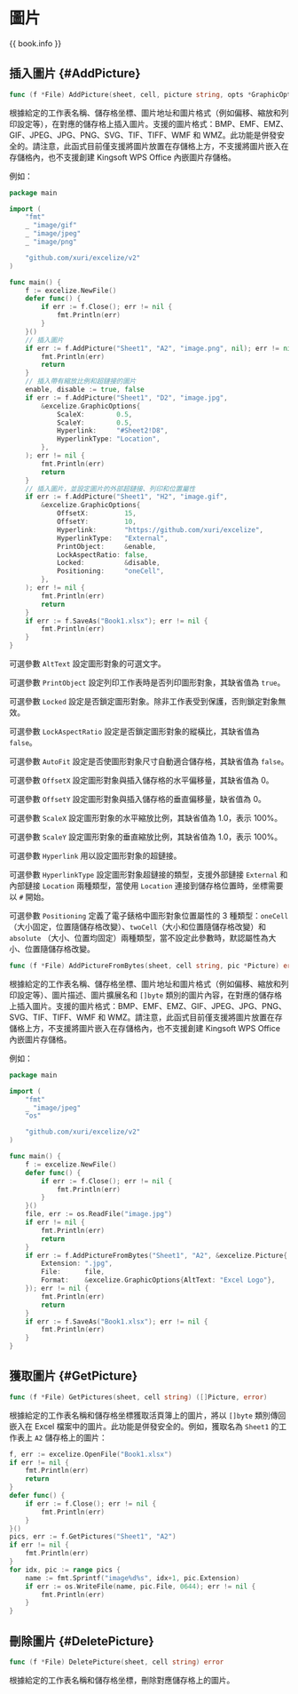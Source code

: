 # 圖片

{{ book.info }}

## 插入圖片 {#AddPicture}

```go
func (f *File) AddPicture(sheet, cell, picture string, opts *GraphicOptions) error
```

根據給定的工作表名稱、儲存格坐標、圖片地址和圖片格式（例如偏移、縮放和列印設定等），在對應的儲存格上插入圖片。支援的圖片格式：BMP、EMF、EMZ、GIF、JPEG、JPG、PNG、SVG、TIF、TIFF、WMF 和 WMZ。此功能是併發安全的。請注意，此函式目前僅支援將圖片放置在存儲格上方，不支援將圖片嵌入在存儲格內，也不支援創建 Kingsoft WPS Office 內嵌圖片存儲格。

例如：

```go
package main

import (
    "fmt"
    _ "image/gif"
    _ "image/jpeg"
    _ "image/png"

    "github.com/xuri/excelize/v2"
)

func main() {
    f := excelize.NewFile()
    defer func() {
        if err := f.Close(); err != nil {
            fmt.Println(err)
        }
    }()
    // 插入圖片
    if err := f.AddPicture("Sheet1", "A2", "image.png", nil); err != nil {
        fmt.Println(err)
        return
    }
    // 插入帶有縮放比例和超鏈接的圖片
    enable, disable := true, false
    if err := f.AddPicture("Sheet1", "D2", "image.jpg",
        &excelize.GraphicOptions{
            ScaleX:        0.5,
            ScaleY:        0.5,
            Hyperlink:     "#Sheet2!D8",
            HyperlinkType: "Location",
        },
    ); err != nil {
        fmt.Println(err)
        return
    }
    // 插入圖片，並設定圖片的外部超鏈接、列印和位置屬性
    if err := f.AddPicture("Sheet1", "H2", "image.gif",
        &excelize.GraphicOptions{
            OffsetX:         15,
            OffsetY:         10,
            Hyperlink:       "https://github.com/xuri/excelize",
            HyperlinkType:   "External",
            PrintObject:     &enable,
            LockAspectRatio: false,
            Locked:          &disable,
            Positioning:     "oneCell",
        },
    ); err != nil {
        fmt.Println(err)
        return
    }
    if err := f.SaveAs("Book1.xlsx"); err != nil {
        fmt.Println(err)
    }
}
```

可選參數 `AltText` 設定圖形對象的可選文字。

可選參數 `PrintObject` 設定列印工作表時是否列印圖形對象，其缺省值為 `true`。

可選參數 `Locked` 設定是否鎖定圖形對象。除非工作表受到保護，否則鎖定對象無效。

可選參數 `LockAspectRatio` 設定是否鎖定圖形對象的縱橫比，其缺省值為 `false`。

可選參數 `AutoFit` 設定是否使圖形對象尺寸自動適合儲存格，其缺省值為 `false`。

可選參數 `OffsetX` 設定圖形對象與插入儲存格的水平偏移量，其缺省值為 0。

可選參數 `OffsetY` 設定圖形對象與插入儲存格的垂直偏移量，缺省值為 0。

可選參數 `ScaleX` 設定圖形對象的水平縮放比例，其缺省值為 1.0，表示 100%。

可選參數 `ScaleY` 設定圖形對象的垂直縮放比例，其缺省值為 1.0，表示 100%。

可選參數 `Hyperlink` 用以設定圖形對象的超鏈接。

可選參數 `HyperlinkType` 設定圖形對象超鏈接的類型，支援外部鏈接 `External` 和內部鏈接 `Location` 兩種類型，當使用 `Location` 連接到儲存格位置時，坐標需要以 `#` 開始。

可選參數 `Positioning` 定義了電子錶格中圖形對象位置屬性的 3 種類型：`oneCell`（大小固定，位置隨儲存格改變）、`twoCell`（大小和位置隨儲存格改變）和 `absolute` （大小、位置均固定）兩種類型，當不設定此參數時，默認屬性為大小、位置隨儲存格改變。

```go
func (f *File) AddPictureFromBytes(sheet, cell string, pic *Picture) error
```

根據給定的工作表名稱、儲存格坐標、圖片地址和圖片格式（例如偏移、縮放和列印設定等）、圖片描述、圖片擴展名和 `[]byte` 類別的圖片內容，在對應的儲存格上插入圖片。支援的圖片格式：BMP、EMF、EMZ、GIF、JPEG、JPG、PNG、SVG、TIF、TIFF、WMF 和 WMZ。請注意，此函式目前僅支援將圖片放置在存儲格上方，不支援將圖片嵌入在存儲格內，也不支援創建 Kingsoft WPS Office 內嵌圖片存儲格。

例如：

```go
package main

import (
    "fmt"
    _ "image/jpeg"
    "os"

    "github.com/xuri/excelize/v2"
)

func main() {
    f := excelize.NewFile()
    defer func() {
        if err := f.Close(); err != nil {
            fmt.Println(err)
        }
    }()
    file, err := os.ReadFile("image.jpg")
    if err != nil {
        fmt.Println(err)
        return
    }
    if err := f.AddPictureFromBytes("Sheet1", "A2", &excelize.Picture{
        Extension: ".jpg",
        File:      file,
        Format:    &excelize.GraphicOptions{AltText: "Excel Logo"},
    }); err != nil {
        fmt.Println(err)
        return
    }
    if err := f.SaveAs("Book1.xlsx"); err != nil {
        fmt.Println(err)
    }
}
```

## 獲取圖片 {#GetPicture}

```go
func (f *File) GetPictures(sheet, cell string) ([]Picture, error)
```

根據給定的工作表名稱和儲存格坐標獲取活頁簿上的圖片，將以 `[]byte` 類別傳回嵌入在 Excel 檔案中的圖片。此功能是併發安全的。例如，獲取名為 `Sheet1` 的工作表上 `A2` 儲存格上的圖片：

```go
f, err := excelize.OpenFile("Book1.xlsx")
if err != nil {
    fmt.Println(err)
    return
}
defer func() {
    if err := f.Close(); err != nil {
        fmt.Println(err)
    }
}()
pics, err := f.GetPictures("Sheet1", "A2")
if err != nil {
    fmt.Println(err)
}
for idx, pic := range pics {
    name := fmt.Sprintf("image%d%s", idx+1, pic.Extension)
    if err := os.WriteFile(name, pic.File, 0644); err != nil {
        fmt.Println(err)
    }
}
```

## 刪除圖片 {#DeletePicture}

```go
func (f *File) DeletePicture(sheet, cell string) error
```

根據給定的工作表名稱和儲存格坐標，刪除對應儲存格上的圖片。
